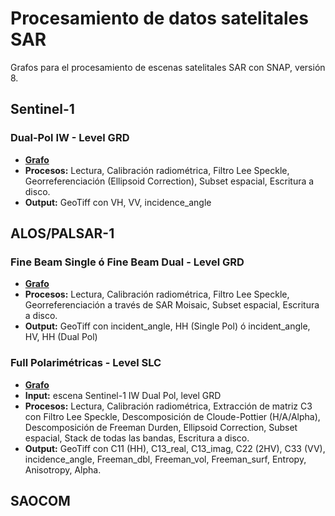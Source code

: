 # Procesamiento de datos satelitales SAR

Grafos para el procesamiento de escenas satelitales SAR con SNAP, versión 8.


## Sentinel-1
### Dual-Pol IW - Level GRD
- **[Grafo](https://github.com/prosathumedales/procesamiento_SAR/blob/main/ProcGrafo_Sentinel1_EC_LeeSigma7x7.xml)**
- **Procesos:** Lectura, Calibración radiométrica, Filtro Lee Speckle, Georreferenciación (Ellipsoid Correction), Subset espacial, Escritura a disco.
- **Output:** GeoTiff con VH, VV, incidence_angle

## ALOS/PALSAR-1
### Fine Beam Single ó Fine Beam Dual - Level GRD
- **[Grafo](https://github.com/prosathumedales/procesamiento_SAR/blob/main/ProcGrafo_ALOS-PALSAR1_GRD_mosaic_LeeSigma7x7.xml)**
- **Procesos:** Lectura, Calibración radiométrica, Filtro Lee Speckle, Georreferenciación a través de SAR Moisaic, Subset espacial, Escritura a disco.
- **Output:** GeoTiff con  incident_angle, HH (Single Pol) ó incident_angle, HV, HH (Dual Pol)

### Full Polarimétricas - Level SLC
- **[Grafo](https://github.com/prosathumedales/procesamiento_SAR/blob/main/ProcGrafo_ALOS-PALSAR1_SLC_C3_LeeSigma7x7_Decomp.xml)**
- **Input:** escena Sentinel-1 IW Dual Pol, level GRD
- **Procesos:** Lectura, Calibración radiométrica, Extracción de matriz C3 con Filtro Lee Speckle, Descomposición de Cloude-Pottier (H/A/Alpha), Descomposición de Freeman Durden, Ellipsoid Correction, Subset espacial, Stack de todas las bandas, Escritura a disco.
- **Output:** GeoTiff con C11 (HH),  C13_real, C13_imag, C22 (2HV), C33 (VV), incidence_angle, Freeman_dbl, Freeman_vol, Freeman_surf, Entropy, Anisotropy,
Alpha.

## SAOCOM


 
